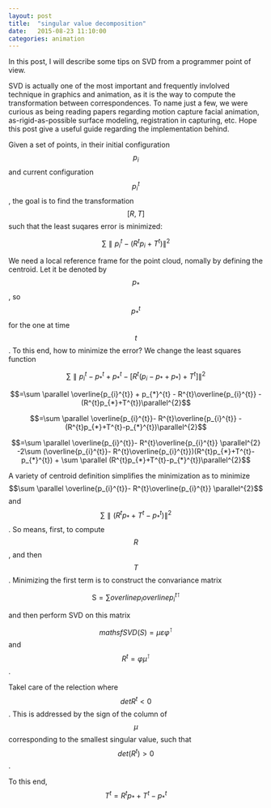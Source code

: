 ```yaml
---
layout: post
title:  "singular value decomposition"
date:   2015-08-23 11:10:00
categories: animation
---
```

In this post, I will describe some tips on SVD from a programmer point of view.

SVD is actually one of the most important and frequently invlolved technique in graphics and animation, as it is the way to compute the transformation between correspondences. To name just a few, we were curious as being reading papers regarding motion capture facial animation, as-rigid-as-possible surface modeling, registration in capturing, etc. Hope this post give a useful guide regarding the implementation behind.


Given a set of points, in their initial configuration $$p_{i}$$ and current configuration $$p_{i}^{t}$$, the goal is to find the transformation $$[R, T]$$ such that the least suqares error is minimized:

$$ \sum \parallel p_{i}^{t}-(R^{t}p_{i}+T^{t})\parallel^{2} $$

We need a local reference frame for the point cloud, nomally by defining the centroid. Let it be denoted by $$p_{*}$$, so $$p_{*}^{t}$$ for the one at time $$t$$. To this end, how to minimize the error? We change the least squares function

$$ \sum \parallel p_{i}^{t}-p_{*}^{t}+p_{*}^{t}-[R^{t}(p_{i}-p_{*}+p_{*})+T^{t}]\parallel^{2} $$

$$=\sum \parallel \overline{p_{i}^{t}} + p_{*}^{t} - R^{t}\overline{p_{i}^{t}} - (R^{t}p_{*}+T^{t})\parallel^{2}$$

$$=\sum \parallel \overline{p_{i}^{t}}- R^{t}\overline{p_{i}^{t}} - (R^{t}p_{*}+T^{t}-p_{*}^{t})\parallel^{2}$$

$$=\sum \parallel \overline{p_{i}^{t}}- R^{t}\overline{p_{i}^{t}} \parallel^{2} -2\sum (\overline{p_{i}^{t}}- R^{t}\overline{p_{i}^{t}})(R^{t}p_{*}+T^{t}-p_{*}^{t}) + \sum \parallel (R^{t}p_{*}+T^{t}-p_{*}^{t})\parallel^{2}$$

A variety of centroid definition simplifies the minimization as to minimize
$$\sum \parallel \overline{p_{i}^{t}}- R^{t}\overline{p_{i}^{t}} \parallel^{2}$$ and $$\sum \parallel (R^{t}p_{*}+T^{t}-p_{*}^{t})\parallel^{2}$$.
So means, first, to compute $$R$$, and then $$T$$.
 Minimizing the first term is to construct the convariance matrix
 
 $$\mathsf{S}=\sum overline{p_{i}}overline{p_{i}^{t}}^\intercal$$
 
 and then perform SVD on this matrix
 
 $$mathsf{SVD(S)}=\mu\varepsilon\varphi^\intercal$$ and $$R^{t}=\varphi\mu^\intercal$$.
 
Takel care of the relection where $$det{R^{t}}<0$$. This is addressed by the sign of the column of $$\mu$$ corresponding
to the smallest singular value, such that $$det(R^{t})>0$$.

To this end, $$T^{t}=R^{t}p_{*}+T^{t}-p_{*}^{t}$$
